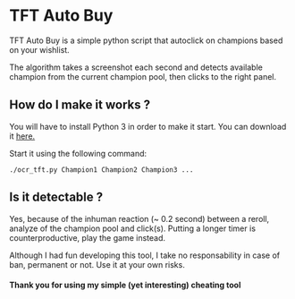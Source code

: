 # TFT Auto Buy
TFT Auto Buy is a simple python script that autoclick on champions based on your wishlist.

The algorithm takes a screenshot each second and detects available champion from the current champion 
pool, then clicks to the right panel.

## How do I make it works ?
You will have to install Python 3 in order to make it start.
You can download it [here.](https://www.python.org/downloads/)

Start it using the following command: 

`./ocr_tft.py Champion1 Champion2 Champion3 ...`

## Is it detectable ?
Yes, because of the inhuman reaction (~ 0.2 second) between a reroll, analyze of the champion pool and click(s). Putting a longer timer is counterproductive, play the game instead.

Although I had fun developing this tool, I take no responsability in case of ban, permanent or not. Use it at your own risks.

#### Thank you for using my simple (yet interesting) cheating tool
